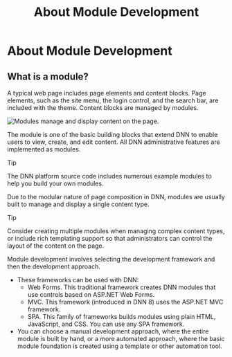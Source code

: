 ﻿---
uid: module-development
locale: en
title: About Module Development
dnnversion: 09.02.00
related-topics: providers
---

# About Module Development

## What is a module?

A typical web page includes page elements and content blocks. Page elements, such as the site menu, the login control, and the search bar, are included with the theme. Content blocks are managed by modules.

  

![Modules manage and display content on the page.](/images/gra-module-overview.png)

  

The module is one of the basic building blocks that extend DNN to enable users to view, create, and edit content. All DNN administrative features are implemented as modules.

> [!Tip]
> The DNN platform source code includes numerous example modules to help you build your own modules.

Due to the modular nature of page composition in DNN, modules are usually built to manage and display a single content type.

> [!Tip]
> Consider creating multiple modules when managing complex content types, or include rich templating support so that administrators can control the layout of the content on the page.

Module development involves selecting the development framework and then the development approach.

*   These frameworks can be used with DNN:
    *   Web Forms. This traditional framework creates DNN modules that use controls based on ASP.NET Web Forms.
    *   MVC. This framework (introduced in DNN 8) uses the ASP.NET MVC framework.
    *   SPA. This family of frameworks builds modules using plain HTML, JavaScript, and CSS. You can use any SPA framework.
*   You can choose a manual development approach, where the entire module is built by hand, or a more automated approach, where the basic module foundation is created using a template or other automation tool.
